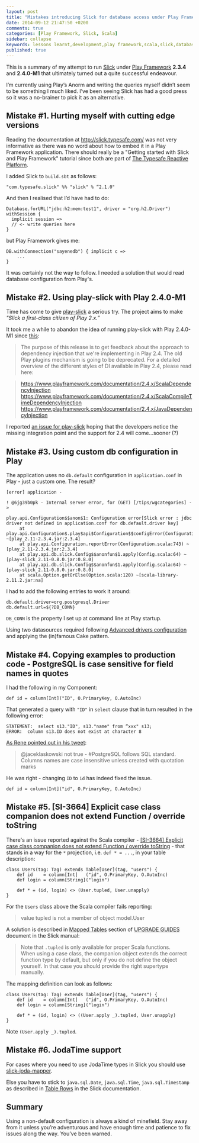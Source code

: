 ```yaml
---
layout: post
title: "Mistakes introducing Slick for database access under Play Framework 2.3.4 and 2.4.0-M1"
date: 2014-09-12 21:47:50 +0200
comments: true
categories: [Play Framework, Slick, Scala]
sidebar: collapse
keywords: lessons learnt,development,play framework,scala,slick,database
published: true
---
```

This is a summary of my attempt to run [Slick](http://slick.typesafe.com/) under [Play Framework](https://www.playframework.com/) **2.3.4** and **2.4.0-M1** that ultimately turned out a quite successful endeavour.

I’m currently using Play’s Anorm and writing the queries myself didn’t seem to be something I much liked. I’ve been seeing Slick has had a good press so it was a no-brainer to pick it as an alternative.

<!-- more -->

## Mistake #1. Hurting myself with cutting edge versions

Reading the documentation at http://slick.typesafe.com/ was not very informative as there was no word about how to embed it in a Play Framework application. There should really be a "Getting started with Slick and Play Framework" tutorial since both are part of [The Typesafe Reactive Platform](https://typesafe.com/platform).

I added Slick to `build.sbt` as follows:

    "com.typesafe.slick" %% "slick" % “2.1.0"

And then I realised that I’d have had to do:

    Database.forURL("jdbc:h2:mem:test1", driver = "org.h2.Driver") withSession {
      implicit session =>
      // <- write queries here
    }

but Play Framework gives me:

    DB.withConnection("sayenedb") { implicit c =>
        ...
    }

It was certainly not the way to follow. I needed a solution that would read database configuration from Play's.

## Mistake #2. Using play-slick with Play 2.4.0-M1

Time has come to give [play-slick](https://github.com/playframework/play-slick) a serious try. The project aims to make *"Slick a first-class citizen of Play 2.x.”*

It took me a while to abandon the idea of running play-slick with Play 2.4.0-M1 since [this](https://groups.google.com/d/msg/play-framework/m_bxuqgSKgk/Z4WgfUer19wJ):

> The purpose of this release is to get feedback about the approach to dependency injection that we're implementing in Play 2.4.  The old Play plugins mechanism is going to be deprecated.  For a detailed overview of the different styles of DI available in Play 2.4, please read here:

> https://www.playframework.com/documentation/2.4.x/ScalaDependencyInjection
https://www.playframework.com/documentation/2.4.x/ScalaCompileTimeDependencyInjection
https://www.playframework.com/documentation/2.4.x/JavaDependencyInjection

I reported [an issue for play-slick](https://github.com/playframework/play-slick/issues/208) hoping that the developers notice the missing integration point and the support for 2.4 will come...sooner (?)

## Mistake #3. Using custom db configuration in Play

The application uses no `db.default` configuration in `application.conf` in Play - just a custom one. The result?

    [error] application -

    ! @6jg39b0pk - Internal server error, for (GET) [/tips/wgcategories] ->

    play.api.Configuration$$anon$1: Configuration error[Slick error : jdbc driver not defined in application.conf for db.default.driver key]
         at play.api.Configuration$.play$api$Configuration$$configError(Configuration.scala:94) ~[play_2.11-2.3.4.jar:2.3.4]
         at play.api.Configuration.reportError(Configuration.scala:743) ~[play_2.11-2.3.4.jar:2.3.4]
         at play.api.db.slick.Config$$anonfun$1.apply(Config.scala:64) ~[play-slick_2.11-0.8.0.jar:0.8.0]
         at play.api.db.slick.Config$$anonfun$1.apply(Config.scala:64) ~[play-slick_2.11-0.8.0.jar:0.8.0]
         at scala.Option.getOrElse(Option.scala:120) ~[scala-library-2.11.2.jar:na]

I had to add the following entries to work it around:

    db.default.driver=org.postgresql.Driver
    db.default.url=${?DB_CONN}

`DB_CONN` is the property I set up at command line at Play startup.

Using two datasources required following [Advanced drivers configuration](https://github.com/playframework/play-slick/wiki/ScalaSlickDrivers) and applying the (in)famous Cake pattern.

## Mistake #4. Copying examples to production code - PostgreSQL is case sensitive for field names in quotes

I had the following in my Component:

    def id = column[Int]("ID", O.PrimaryKey, O.AutoInc)

That generated a query with `"ID"` in `select` clause that in turn resulted in the following error:

    STATEMENT:  select s13."ID", s13."name" from “xxx" s13;
    ERROR:  column s13.ID does not exist at character 8

[As Rene pointed out in his tweet](https://twitter.com/rgielen/status/510501297473462272):

> @jaceklaskowski not true - #PostgreSQL follows SQL standard. Columns names are case insensitive unless created with quotation marks

He was right - changing `ID` to `id` has indeed fixed the issue.

    def id = column[Int]("id", O.PrimaryKey, O.AutoInc)

## Mistake #5. [SI-3664] Explicit case class companion does not extend Function / override toString

There's an issue reported against the Scala compiler - [[SI-3664] Explicit case class companion does not extend Function / override toString](https://issues.scala-lang.org/browse/SI-3664) - that stands in a way for the `*` projection, i.e. `def * = ...`, in your table description:

    class Users(tag: Tag) extends Table[User](tag, "users") {
        def id    = column[Int]   ("id", O.PrimaryKey, O.AutoInc)
        def login = column[String]("login")

        def * = (id, login) <> (User.tupled, User.unapply)
    }

For the `Users` class above the Scala compiler fails reporting:

> value tupled is not a member of object model.User

A solution is described in [Mapped Tables](http://slick.typesafe.com/doc/2.1.0/upgrade.html#mapped-tables) section of [UPGRADE GUIDES](http://slick.typesafe.com/doc/2.1.0/upgrade.html) document in the Slick manual:

> Note that `.tupled` is only available for proper Scala functions.  
> When using a case class, the companion object extends the correct function type by default, but only if you do not define the object yourself. In that case you should provide the right supertype manually.

The mapping definition can look as follows:

    class Users(tag: Tag) extends Table[User](tag, "users") {
        def id    = column[Int]   ("id", O.PrimaryKey, O.AutoInc)
        def login = column[String]("login")
    
        def * = (id, login) <> ((User.apply _).tupled, User.unapply)
    }

Note `(User.apply _).tupled`.

## Mistake #6. JodaTime support

For cases where you need to use JodaTime types in Slick you should use [slick-joda-mapper](https://github.com/tototoshi/slick-joda-mapper#slick-joda-mapper).

Else you have to stick to `java.sql.Date`, `java.sql.Time`, `java.sql.Timestamp` as described in [Table Rows](http://slick.typesafe.com/doc/2.1.0/schemas.html?highlight=date#table-rows) in the Slick documentation.

## Summary

Using a non-default configuration is always a kind of minefield. Stay away from it unless you’re adventurous and have enough time and patience to fix issues along the way. You’ve been warned.
